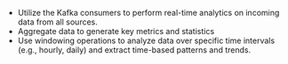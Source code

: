    - Utilize the Kafka consumers to perform real-time analytics on incoming data from all sources.
   - Aggregate data to generate key metrics and statistics
   - Use windowing operations to analyze data over specific time intervals (e.g., hourly, daily) and extract time-based patterns and trends.

